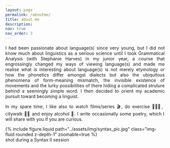 ```yaml
---
layout: page
permalink: /aboutme/
title: about me
description:
nav: true
nav_order: 3
---
```


<p align="justify">
  I had been passionate about language(s) since very young, but I did not know much about linguistics as a serious science until I took Grammatical Analysis (with Stephanie Harves) in my junior year, a course that engrossingly changed my ways of viewing language(s) and made me realise what is interesting about language(s) is not merely etymology or how the phonetics differ amongst dialects but also the ubiquitous phenomena of form-meaning mismatch, the invisible existence of movements and the lurky possibilities of there hiding a complicated struture behind a seemingly simple word. I then decided to orient my academic pursuit toward becoming a linguist.
</p>
<p align="justify">
  In my spare time, I like also to watch films/series 🎬, do exercise 🏋🏻‍♂️, citywalk 🚶🏻 and enjoy alcohol 🍺. I write occasionally some poetry, which I will share with you if you are curious.
</p>


<div>
  {% include figure.liquid path="../assets/img/syntax_pic.jpg" class="img-fluid rounded z-depth-1" zoomable=true %}
  <div class="description">
    shot during a Syntax II session
  </div>
</div>
